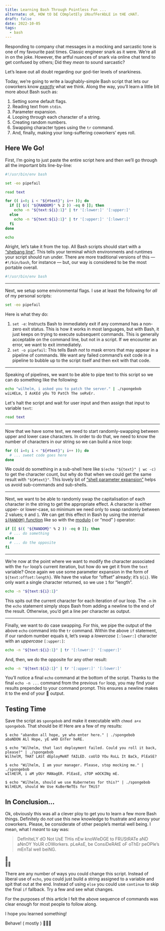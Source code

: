 ```yaml
---
title: Learning Bash Through Pointless Fun ...
alternate: oR, HOW tO bE COmpletEly iNsufFerAbLE in tHE cHAT.
draft: false
date: 2022-10-05
tags:
  - bash
---
```

Responding to company chat messages in a mocking and sarcastic tone is one of my favourite past times. Classic engineer snark as it were. We’re all in on the joke. However, the artful nuances of snark via online chat tend to get confused by others; Did they *mean* to sound sarcastic?

Let’s leave out all doubt regarding our god-tier levels of snarkiness. 

Today, we’re going to write a laughably-simple Bash script that lets our coworkers know *[exactly](https://knowyourmeme.com/memes/mocking-spongebob)* what we think. Along the way, you’ll learn a little bit more about Bash such as:

1. Setting some default flags.
2. Reading text from `stdin`.
3. Parameter expansion.
4. Looping through each character of a string.
5. Creating random numbers.
6. Swapping character types using the `tr` command.
7. And, finally, making your long-suffering coworkers’ eyes roll.

## Here We Go!

First, I’m going to just paste the entire script here and then we’ll go through all the important bits line-by-line:

```bash
#!/usr/bin/env bash

set -eo pipefail

read text

for (( i=0; i < "${#text}"; i++ )); do
  if [[ $(( "${RANDOM}" % 2 )) -eq 0 ]]; then
    echo -n "${text:${i}:1}" | tr '[:lower:]' '[:upper:]'
  else
    echo -n "${text:${i}:1}" | tr '[:upper:]' '[:lower:]'
  fi
done

echo
```

Alright, let’s take it from the top. All Bash scripts should start with a [“shebang line”](https://en.wikipedia.org/wiki/Shebang_(Unix)). This tells your terminal which environments and runtimes your script should run under. There are more traditional versions of this — `#!/bin/bash`, for instance — but, our way is considered to be the most portable overall.

```bash
#!/usr/bin/env bash
```

---

Next, we setup some environmental flags. I use at least the following for *all* of my personal scripts:

```bash
set -eo pipefail
```

Here is what they do:

1. `set -e`: Instructs Bash to immediately exit if any command has a non-zero exit status. This is how it works in most languages, but with Bash, it just keeps on trying to execute subsequent commands. This is generally acceptable on the command line, but not in a script. If we encounter an error, we want to exit immediately.
2. `set -o pipefail`: This tells Bash *not* to mask errors that may appear in a pipeline of commands. We want any failed command’s exit code in a pipeline to bubble up to the script itself and then exit with that code.
---
Speaking of pipelines, we want to be able to pipe text to this script so we can do something like the following:

```bash
echo "wilhelm, i asked you to patch the server." | ./spongebob
wiLHELm, I AsKEd yOu TO PatCh The seRvEr.
```
Let's halt the script and wait for user input and then assign that input to variable `text`:
```bash
read text
```
---

Now that we have some text, we need to start randomly-swapping between upper and lower case characters. In order to do that, we need to know the number of characters in our string so we can build a nice loop:

```bash
for (( i=0; i < "${#text}"; i++ )); do
  # ... sweet code goes here 
done
```

We could do something in a sub-shell here like `$(echo "${text}" | wc -c)` to get the character count, but why do that when we could get the same result with `"${#text}"`. This lovely bit of [“shell parameter expansion”](https://www.gnu.org/software/bash/manual/html_node/Shell-Parameter-Expansion.html) helps us avoid sub-commands and sub-shells.

---

Next, we want to be able to randomly swap the capitalisation of each character in the string to get the appropriate effect. A character is either upper- or lower-case, so minimum we need only to swap randomly between 2 values; `0` and `1`. We can get this effect in Bash by using the internal [`${RANDOM}` function](https://tldp.org/LDP/abs/html/randomvar.html) like so with the [modulo](https://tldp.org/LDP/abs/html/ops.html) ( or “mod” ) operator:

```bash
if [[ $(( "${RANDOM}" % 2 )) -eq 0 ]]; then
  # ... do something
else
  # ... do the opposite
fi
```

---

We’re now at the point where we want to modify the character associated with the `for` loop’s current iteration, but how do we get it from the `text` variable? Once again we use some parameter expansion in the form of `${text:offset:length}`. We have the value for “offset” already; it’s `${i}`. We only want a single character returned, so we use `1` for “length”.

```bash
echo -n "${text:${i}:1}"
```

This spits out the current character for each iteration of our loop. The `-n` in the `echo` statement simply stops Bash from adding a newline to the end of the result. Otherwise, you’d get a line per character as output.  

---

Finally, we want to do case swapping. For this, we pipe the output of the above `echo` command into the `tr` command. Within the above `if` statement, if our random number equals `0`, let’s swap a *lowercase* `[:lower:]` character with an *uppercase* `[:upper:]`:

```bash
echo -n "${text:${i}:1}" | tr '[:lower:]' '[:upper:]'
```

And, then, we do the opposite for any other result:

```bash
echo -n "${text:${i}:1}" | tr '[:upper:]' '[:lower:]'
```

You’ll notice a final `echo` command at the bottom of the script. Thanks to the final `echo -n ...` command from the previous `for` loop, you may find your results prepended to your command prompt. This ensures a newline makes it to the end of your 🧽 output.

## Testing Time

Save the script as `spongebob` and make it executable with `chmod a+x spongebob`. That should be it! Here are a few of my results:

```
$ echo "abandon all hope, ye who enter here." | ./spongebob
abaNDON ALl Hope, yE wHO EnTer heRE.
```
```
$ echo "Wilhelm, that last deployment failed. Could you roll it back, please?" | ./spongebob
WilhelM, THAT LASt dEployMeNT fAILED. coUlD YOu RoLL It BaCk, PlEaSE?
```
```
$ echo "Wilhelm, I am your manager. Please, stop mocking me." | ./spongebob
wIlHElM, i aM yOUr MANagER. PlEasE, sTOP mOCKINg mE.
```
```
$ echo "Wilhelm, should we use Kubernetes for this?" | ./spongebob
WilHELM, should We Use KuBerNeTEs for THiS?
```

## In Conclusion…

Ok, obviously this was all a clever ploy to get you to learn a few more Bash things. Definitely do *not* use this new knowledge to frustrate and annoy your coworkers. Please, be considerate of other people’s mental well being. 
I mean, what I _meant_ to say was:

> DefInIteLY dO Not UsE THis nEw knoWleDGE to FRUStRATe aND aNnOY YoUR cOWorkers.
> pLeAsE, be ConsiDeRAtE oF oThEr peOPle’s mEnTal well beiNG. 
 
🥺  
🙏🏻

There are any number of ways you could change this script. Instead of liberal use of `echo`, you could just build a string assigned to a variable and spit that out at the end. Instead of using `else` you could use `continue` to skip the final `if` fallback. Try a few and see what changes.

For the purposes of this article I felt the above sequence of commands was clear enough for most people to follow along.

I hope you learned something!

Behave! ( mostly ) 🙉🙈🙊